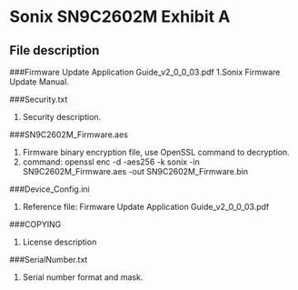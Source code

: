 Sonix SN9C2602M Exhibit A
===================================
File description
-----------------------------------  
###Firmware Update Application Guide_v2_0_0_03.pdf
1.Sonix Firmware Update Manual.

###Security.txt
1. Security description.

###SN9C2602M_Firmware.aes
1. Firmware binary encryption file, use OpenSSL command to decryption.
2. command: openssl enc -d -aes256 -k sonix -in SN9C2602M_Firmware.aes  -out SN9C2602M_Firmware.bin

###Device_Config.ini
1. Reference file: Firmware Update Application Guide_v2_0_0_03.pdf

###COPYING
1. License description

###SerialNumber.txt
1. Serial number format and mask.